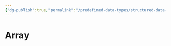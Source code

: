 ```yaml
---
{"dg-publish":true,"permalink":"/predefined-data-types/structured-data-types/array/","created":"2023-07-03T09:28:35.191+02:00","updated":"2023-07-10T14:29:41.512+02:00"}
---
```



# Array 
